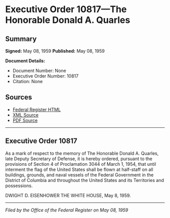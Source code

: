 # Executive Order 10817—The Honorable Donald A. Quarles

## Summary

**Signed:** May 08, 1959
**Published:** May 08, 1959

**Document Details:**
- Document Number: None
- Executive Order Number: 10817
- Citation: None

## Sources
- [Federal Register HTML](https://www.presidency.ucsb.edu/documents/executive-order-10817-the-honorable-donald-quarles)
- [XML Source](None)
- [PDF Source](None)

---

## Executive Order 10817

As a mark of respect to the memory of The Honorable Donald A. Quarles, late Deputy Secretary of Defense, it is hereby ordered, pursuant to the provisions of Section 4 of Proclamation 3044 of March 1, 1954, that until interment the flag of the United States shall be flown at half-staff on all buildings, grounds, and naval vessels of the Federal Government in the District of Columbia and throughout the United States and its Territories and possessions.

DWIGHT D. EISENHOWER
THE WHITE HOUSE,
May 8, 1959.

---

*Filed by the Office of the Federal Register on May 08, 1959*
